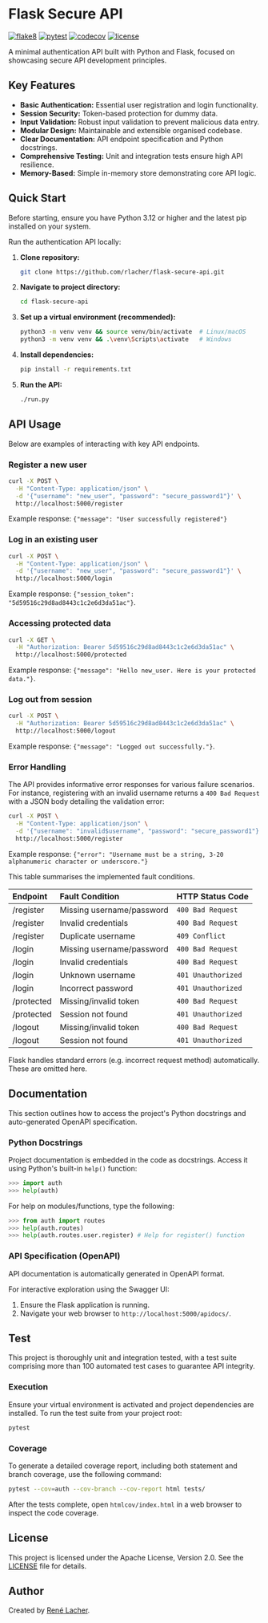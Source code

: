 # Flask Secure API

<!-- Badges -->
[![flake8](https://img.shields.io/github/actions/workflow/status/rlacher/flask-secure-api/lint.yml?label=flake8&style=flat)](https://github.com/rlacher/flask-secure-api/actions/workflows/lint.yml)
[![pytest](https://img.shields.io/github/actions/workflow/status/rlacher/flask-secure-api/test.yml?label=pytest&style=flat)](https://github.com/rlacher/flask-secure-api/actions/workflows/test.yml)
[![codecov](https://codecov.io/gh/rlacher/flask-secure-api/branch/main/graph/badge.svg?token=I2HID42T6X)](https://app.codecov.io/gh/rlacher/flask-secure-api/tree/main)
[![license](https://img.shields.io/badge/license-Apache%202.0-lightgrey.svg)](http://www.apache.org/licenses/LICENSE-2.0)

A minimal authentication API built with Python and Flask, focused on showcasing secure API development principles.

## Key Features

- **Basic Authentication:** Essential user registration and login functionality.
- **Session Security:** Token-based protection for dummy data.
- **Input Validation:** Robust input validation to prevent malicious data entry.
- **Modular Design:** Maintainable and extensible organised codebase.
- **Clear Documentation:** API endpoint specification and Python docstrings.
- **Comprehensive Testing:** Unit and integration tests ensure high API resilience.
- **Memory-Based:** Simple in-memory store demonstrating core API logic.

## Quick Start

Before starting, ensure you have Python 3.12 or higher and the latest pip installed on your system.

Run the authentication API locally:

1.  **Clone repository:**
    ```bash
    git clone https://github.com/rlacher/flask-secure-api.git
    ```
2.  **Navigate to project directory:**
    ```bash
    cd flask-secure-api
    ```
3.  **Set up a virtual environment (recommended):**
    ```bash
    python3 -m venv venv && source venv/bin/activate  # Linux/macOS
    python3 -m venv venv && .\venv\Scripts\activate   # Windows
    ```
4.  **Install dependencies:**
    ```bash
    pip install -r requirements.txt
    ```
5.  **Run the API:**
    ```bash
    ./run.py
    ```

## API Usage

Below are examples of interacting with key API endpoints.

### Register a new user

```bash
curl -X POST \
  -H "Content-Type: application/json" \
  -d '{"username": "new_user", "password": "secure_password1"}' \
  http://localhost:5000/register
```
Example response: `{"message": "User successfully registered"}`

### Log in an existing user

```bash
curl -X POST \
  -H "Content-Type: application/json" \
  -d '{"username": "new_user", "password": "secure_password1"}' \
  http://localhost:5000/login
```
Example response: `{"session_token": "5d59516c29d8ad8443c1c2e6d3da51ac"}`.

### Accessing protected data

```bash
curl -X GET \
  -H "Authorization: Bearer 5d59516c29d8ad8443c1c2e6d3da51ac" \
  http://localhost:5000/protected
```
Example response: `{"message": "Hello new_user. Here is your protected data."}`.

### Log out from session

```bash
curl -X POST \
  -H "Authorization: Bearer 5d59516c29d8ad8443c1c2e6d3da51ac" \
  http://localhost:5000/logout
```
Example response: `{"message": "Logged out successfully."}`.

### Error Handling

The API provides informative error responses for various failure scenarios. For instance, registering with an invalid username returns a `400 Bad Request` with a JSON body detailing the validation error:

```bash
curl -X POST \
  -H "Content-Type: application/json" \
  -d '{"username": "invalid$username", "password": "secure_password1"}' \
  http://localhost:5000/register
```
Example response: `{"error": "Username must be a string, 3-20 alphanumeric character or underscore."}`

This table summarises the implemented fault conditions.

| Endpoint    | Fault Condition            | HTTP Status Code   |
| :---------- | :------------------------- | :----------------- |
| /register   | Missing username/password  | `400 Bad Request`  |
| /register   | Invalid credentials        | `400 Bad Request`  |
| /register   | Duplicate username         | `409 Conflict`     |
| /login      | Missing username/password  | `400 Bad Request`  |
| /login      | Invalid credentials        | `400 Bad Request`  |
| /login      | Unknown username           | `401 Unauthorized` |
| /login      | Incorrect password         | `401 Unauthorized` |
| /protected  | Missing/invalid token      | `400 Bad Request`  |
| /protected  | Session not found          | `401 Unauthorized` |
| /logout     | Missing/invalid token      | `400 Bad Request`  |
| /logout     | Session not found          | `401 Unauthorized` |

Flask handles standard errors (e.g. incorrect request method) automatically. These are omitted here.

## Documentation

This section outlines how to access the project's  Python docstrings and auto-generated OpenAPI specification.

### Python Docstrings

Project documentation is embedded in the code as docstrings. Access it
using Python's built-in `help()` function:

```python
>>> import auth
>>> help(auth)
```

For help on modules/functions, type the following:

```python
>>> from auth import routes
>>> help(auth.routes)
>>> help(auth.routes.user.register) # Help for register() function
```

### API Specification (OpenAPI)

API documentation is automatically generated in OpenAPI format.

For interactive exploration using the Swagger UI:

1.  Ensure the Flask application is running.
2.  Navigate your web browser to `http://localhost:5000/apidocs/`.

## Test

This project is thoroughly unit and integration tested, with a test suite comprising more than 100 automated test cases to guarantee API integrity.

### Execution

Ensure your virtual environment is activated and project dependencies are installed. To run the test suite from your project root:

```bash
pytest
```

### Coverage

To generate a detailed coverage report, including both statement and branch coverage, use the following command:

```bash
pytest --cov=auth --cov-branch --cov-report html tests/
```
After the tests complete, open `htmlcov/index.html` in a web browser to inspect the code coverage.

## License

This project is licensed under the Apache License, Version 2.0. See the [LICENSE](LICENSE) file for details.

## Author

Created by [René Lacher](https://github.com/rlacher).
